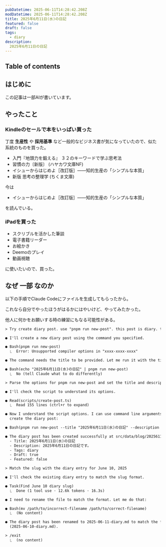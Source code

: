 ```yaml
---
pubDatetime: 2025-06-11T14:28:42.208Z
modDatetime: 2025-06-11T14:28:42.208Z
title: 2025年6月11日(水)の日記
featured: false
draft: false
tags:
  - diary
description:
  2025年6月11日の日記
---
```


## Table of contents

## はじめに

この記事は一部AIが書いています。

## やったこと

### Kindleのセールで本をいっぱい買った

丁度 **生産性** や **採用基準** など一般的なビジネス書が気になっていたので、似た系統のものを買った。

- 入門『地頭力を鍛える』 ３２のキーワードで学ぶ思考法
- 習慣の力〔新版〕 (ハヤカワ文庫NF)
- イシューからはじめよ［改訂版］――知的生産の「シンプルな本質」
- 新版 思考の整理学 (ちくま文庫)

今は

- イシューからはじめよ［改訂版］――知的生産の「シンプルな本質」

を読んでいる。


### iPadを買った

- スクリブルを活かした筆談
- 電子書籍リーダー
- お絵かき
- Deemoのプレイ
- 動画視聴

に使いたいので、買った。

## なぜ **一部** なのか

以下の手順でClaude Codeにファイルを生成してもらったから。

これなら自分でやったほうがはるかにはやいけど、やってみたかった。

他人に何かをお願いする時の練習にもなる可能性がある。

```txt
> Try create diary post. use "pnpm run new-post". this post is diary. title is "2025年6月11日(水)の日記"

● I'll create a new diary post using the command you specified.

● Bash(pnpm run new-post)
  ⎿  Error: Unsupported compiler options in "xxxx-xxxx-xxxx"

● The command needs the title to be provided. Let me run it with the title:

● Bash(echo "2025年6月11日(水)の日記" | pnpm run new-post)
  ⎿  No (tell Claude what to do differently)

> Parse the options for pnpm run new-post and set the title and description.

● I'll check the script to understand its options.

● Read(scripts/create-post.ts)
  ⎿  Read 155 lines (ctrl+r to expand)

● Now I understand the script options. I can use command line arguments to set the title and description. Let me
  create the diary post:

● Bash(pnpm run new-post --title "2025年6月11日(水)の日記" --description "2025年6月11日の日記です。" --tags "diary" --draft)

● The diary post has been created successfully at src/data/blog/2025611.md with:
  - Title: 2025年6月11日(水)の日記
  - Description: 2025年6月11日の日記です。
  - Tags: diary
  - Draft: true
  - Featured: false

> Match the slug with the diary entry for June 10, 2025

● I'll check the existing diary entry to match the slug format.

● Task(Find June 10 diary slug)
  ⎿  Done (1 tool use · 12.6k tokens · 16.3s)

● I need to rename the file to match the format. Let me do that:

● Bash(mv /path/to/incorrect-filename /path/to/correct-filename)
  ⎿  (No content)

● The diary post has been renamed to 2025-06-11-diary.md to match the format of the June 10 diary entry
  (2025-06-10-diary.md).

> /exit
  ⎿  (no content)
```
